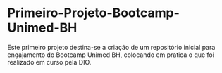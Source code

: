 # Primeiro-Projeto-Bootcamp-Unimed-BH
Este primeiro projeto destina-se a criação de um repositório inicial para engajamento do Bootcamp Unimed BH, colocando em pratica o que foi realizado em curso pela DIO. 
